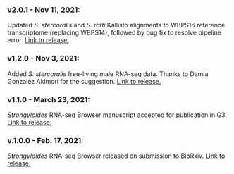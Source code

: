 ### v2.0.1 - Nov 11, 2021:
Updated *S. stercoralis* and *S. ratti* Kallisto alignments to WBPS16 reference transcriptome (replacing WBPS14), followed by bug fix to resolve pipeline error. [Link to release.](https://github.com/HallemLab/Strongyloides_RNAseq_Browser) 
  
### v1.2.0 - Nov 3, 2021:
Added *S. stercoralis* free-living male RNA-seq data. Thanks to Damia Gonzalez Akimori for the suggestion. [Link to release.](https://github.com/HallemLab/Strongyloides_RNAseq_Browser/releases/tag/1.2.0)  

  
### v1.1.0 - March 23, 2021:
*Strongyloides* RNA-seq Browser manuscript accepted for publication in G3. [Link to release.](https://github.com/HallemLab/Strongyloides_RNAseq_Browser/releases/tag/1.1.0)

### v.1.0.0 - Feb. 17, 2021:
*Strongyloides* RNA-seq Browser released on submission to BioRxiv. [Link to release.](https://github.com/HallemLab/Strongyloides_RNAseq_Browser/releases/tag/1.0.0) 